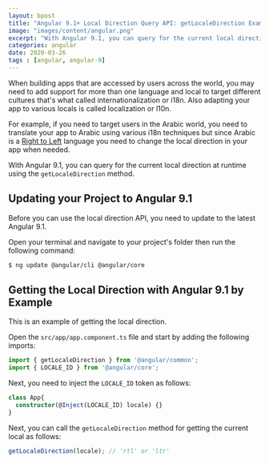 ```yaml
---
layout: bpost
title: "Angular 9.1+ Local Direction Query API: getLocaleDirection Example"
image: "images/content/angular.png"
excerpt: "With Angular 9.1, you can query for the current local direction at runtime using the getLocaleDirection method"
categories: angular
date: 2020-03-26 
tags : [angular, angular-9]
--- 
```



When building apps that are accessed by users across the world, you may need to add support for more than one language and local to target different cultures that's what called internationalization or i18n. Also adapting your app to various locals is called localization or l10n. 

For example, if you need to target users in the Arabic world, you need to translate your app to Arabic using various i18n techniques but since Arabic is a [Right to Left](https://en.wikipedia.org/wiki/Right-to-left) language you need to change the local direction in your app when needed. 

With Angular 9.1, you can query for the current local direction at runtime using the `getLocaleDirection` method.

## Updating your Project to Angular 9.1

Before you can use the local direction API, you need to update to the latest Angular 9.1.

Open your terminal and navigate to your project's folder then run the following command:

```bash
$ ng update @angular/cli @angular/core
``` 

## Getting the Local Direction with Angular 9.1 by Example

This is an example of getting the local direction.

Open the `src/app/app.component.ts` file and start by adding the following imports: 
 
```ts
import { getLocaleDirection } from '@angular/common';
import { LOCALE_ID } from '@angular/core';
```

Next, you need to inject the `LOCALE_ID` token as follows:

```ts
class App{
  constructor(@Inject(LOCALE_ID) locale) {}
}
```

Next, you can call the `getLocaleDirection` method for getting the current local as follows:

```ts    
getLocaleDirection(locale); // 'rtl' or 'ltr' 
```

  

